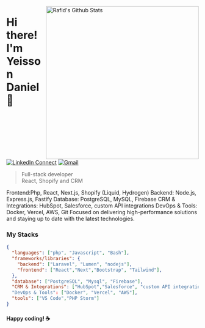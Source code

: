 [<img align="right" width="400" src="https://github-readme-stats.vercel.app/api?username=princerafid01&&show_icons=true&theme=tokyonight&count_private=true" alt="Rafid's Github Stats"/>](https://github.com/princerafid01)

# Hi there! I'm Yeisson Daniel 👋


[![LinkedIn Connect](https://img.shields.io/badge/%20-Connect-black?color=222244&labelColor=000000&logo=linkedin&logoColor=f5f7fe)](https://www.linkedin.com/in/mahmud-rafid/)
[![Gmail](https://img.shields.io/badge/%20-Send%20Mail-black?color=222244&labelColor=000000&logo=gmail&logoColor=f5f7fe)](mailto:mahmudrafid02@gmail.com?subject=From%20GitHub&&body=Hi,%20there.%20Found%20you%20on%20GitHub!%20Let's%20talk%20about...)

> Full-stack developer  <br />
> React, Shopify and CRM

Frontend:Php, React, Next.js, Shopify (Liquid, Hydrogen)
Backend: Node.js, Express.js, Fastify
Database: PostgreSQL, MySQL, Firebase
CRM & Integrations: HubSpot, Salesforce, custom API integrations
DevOps & Tools: Docker, Vercel, AWS, Git
Focused on delivering high-performance solutions and staying up to date with the latest technologies.

### My Stacks

```json
{
  "languages": ["php", "Javascript", "Bash"],
  "frameworks/libraries": {
    "backend": ["Laravel", "Lumen", "nodejs"],
    "frontend": ["React","Next","Bootstrap", "Tailwind"], 
  },
  "database": ["PostgreSQL", "Mysql", "Firebase"],
  "CRM & Integrations": ["HubSpot","Salesforce", "custom API integrations"]
  "DevOps & Tools": ["Docker", "Vercel", "AWS"],
  "tools": ["VS Code","PHP Storm"]
}
```

#### Happy coding! :coffee:
